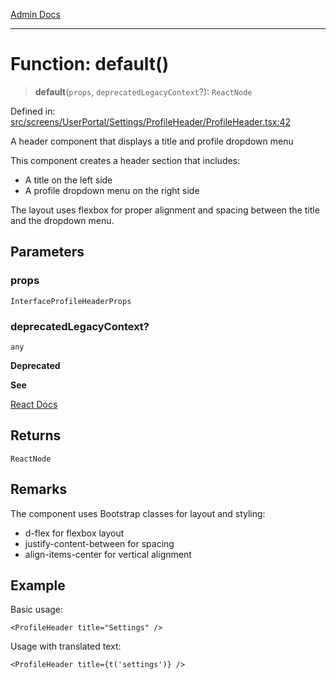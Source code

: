 [Admin Docs](/)

***

# Function: default()

> **default**(`props`, `deprecatedLegacyContext`?): `ReactNode`

Defined in: [src/screens/UserPortal/Settings/ProfileHeader/ProfileHeader.tsx:42](https://github.com/PalisadoesFoundation/talawa-admin/blob/main/src/screens/UserPortal/Settings/ProfileHeader/ProfileHeader.tsx#L42)

A header component that displays a title and profile dropdown menu

This component creates a header section that includes:
- A title on the left side
- A profile dropdown menu on the right side

The layout uses flexbox for proper alignment and spacing between
the title and the dropdown menu.

## Parameters

### props

`InterfaceProfileHeaderProps`

### deprecatedLegacyContext?

`any`

**Deprecated**

**See**

[React Docs](https://legacy.reactjs.org/docs/legacy-context.html#referencing-context-in-lifecycle-methods)

## Returns

`ReactNode`

## Remarks

The component uses Bootstrap classes for layout and styling:
- d-flex for flexbox layout
- justify-content-between for spacing
- align-items-center for vertical alignment

## Example

Basic usage:
```tsx
<ProfileHeader title="Settings" />
```

Usage with translated text:
```tsx
<ProfileHeader title={t('settings')} />
```
